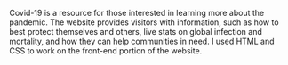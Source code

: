 Covid-19 is a resource for those interested in learning more about the pandemic. The website provides visitors with information, such as how to best protect themselves and others, live stats on global infection and mortality, and how they can help communities in need. I used HTML and CSS to work on the front-end portion of the website.
